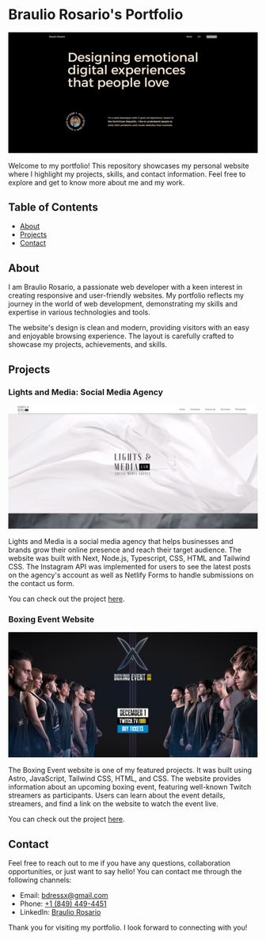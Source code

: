 # Braulio Rosario's Portfolio

![Portfolio Screenshot](public/pScreenshot.jpg)

Welcome to my portfolio! This repository showcases my personal website where I highlight my projects, skills, and contact information. Feel free to explore and get to know more about me and my work.

## Table of Contents

- [About](#about)
- [Projects](#projects)
- [Contact](#contact)

## About

I am Braulio Rosario, a passionate web developer with a keen interest in creating responsive and user-friendly websites. My portfolio reflects my journey in the world of web development, demonstrating my skills and expertise in various technologies and tools.

The website's design is clean and modern, providing visitors with an easy and enjoyable browsing experience. The layout is carefully crafted to showcase my projects, achievements, and skills.

## Projects

### Lights and Media: Social Media Agency

![Lights and Media](public/lamScreenshot.jpg)

Lights and Media is a social media agency that helps businesses and brands grow their online presence and reach their target audience. The website was built with Next, Node.js, Typescript, CSS, HTML and Tailwind CSS. The Instagram API was implemented for users to see the latest posts on the agency's account as well as Netlify Forms to handle submissions on the contact us form.

You can check out the project [here](https://lightsandmedia.agency/).

### Boxing Event Website

![Boxing Event](public/bScreenshot.png)

The Boxing Event website is one of my featured projects. It was built using Astro, JavaScript, Tailwind CSS, HTML, and CSS. The website provides information about an upcoming boxing event, featuring well-known Twitch streamers as participants. Users can learn about the event details, streamers, and find a link on the website to watch the event live.

You can check out the project [here](https://boxingevent.netlify.app/).

## Contact

Feel free to reach out to me if you have any questions, collaboration opportunities, or just want to say hello! You can contact me through the following channels:

- Email: [bdressx@gmail.com](mailto:bdressx@gmail.com)
- Phone: [+1 (849) 449-4451](tel:+18494494451)
- LinkedIn: [Braulio Rosario](https://www.linkedin.com/in/barosario/)

Thank you for visiting my portfolio. I look forward to connecting with you!
